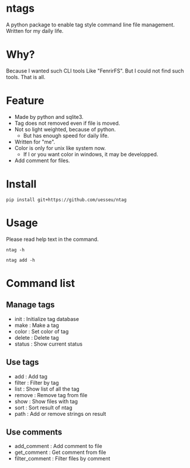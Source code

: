 # ntags
A python package to enable tag style command line file management.
Written for my daily life.

# Why?
Because I wanted such CLI tools Like "FenrirFS".
But I could not find such tools. That is all.

# Feature

- Made by python and sqlite3.
- Tag does not removed even if file is moved.
- Not so light weighted, because of python.
  + But has enough speed for daily life.
- Written for "me".
- Color is only for unix like system now.
  + If I or you want color in windows, it may be developped.
- Add comment for files.

# Install

```
pip install git+https://github.com/uesseu/ntag
```

# Usage
Please read help text in the command.

```
ntag -h
```

```
ntag add -h
```

# Command list
## Manage tags

- init   : Initialize tag database
- make   : Make a tag
- color  : Set color of tag
- delete : Delete tag
- status : Show current status

## Use tags

- add    : Add tag
- filter : Filter by tag
- list   : Show list of all the tag
- remove : Remove tag from file
- show   : Show files with tag
- sort   : Sort result of ntag
- path   : Add or remove strings on result

## Use comments

- add_comment : Add comment to file
- get_comment : Get comment from file
- filter_comment : Filter files by comment
